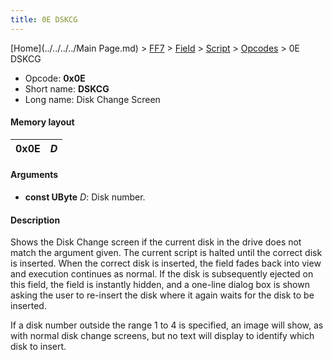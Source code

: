 ```yaml
---
title: 0E DSKCG
---
```


[Home](../../../../Main Page.md) > [FF7](../../../../FF7.md) > [Field](../../../Field.md) > [Script](../../Script.md) > [Opcodes](../Opcodes.md) > 0E DSKCG

-   Opcode: **0x0E**
-   Short name: **DSKCG**
-   Long name: Disk Change Screen

#### Memory layout

| 0x0E | *D* |
|------|-----|

#### Arguments

-   **const UByte** *D*: Disk number.

#### Description

Shows the Disk Change screen if the current disk in the drive does not match the argument given. The current script is halted until the correct disk is inserted. When the correct disk is inserted, the field fades back into view and execution continues as normal. If the disk is subsequently ejected on this field, the field is instantly hidden, and a one-line dialog box is shown asking the user to re-insert the disk where it again waits for the disk to be inserted.

If a disk number outside the range 1 to 4 is specified, an image will show, as with normal disk change screens, but no text will display to identify which disk to insert.
